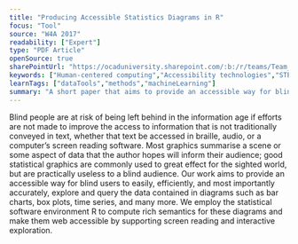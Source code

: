 ```yaml
---
title: "Producing Accessible Statistics Diagrams in R"
focus: "Tool"
source: "W4A 2017"
readability: ["Expert"]
type: "PDF Article"
openSource: true
sharePointUrl: "https://ocaduniversity.sharepoint.com/:b:/r/teams/Team_WeCount/Shared%20Documents/Resources%20and%20Tools/Literature%20(curated)/Producing%20Accessible%20Statistics%20Diagrams%20in%20R.pdf?csf=1&web=1&e=nPpcqO"
keywords: ["Human-centered computing","Accessibility technologies","STEM Accessibility","accessible diagrams","Statistics"]
learnTags: ["dataTools","methods","machineLearning"]
summary: "A short paper that aims to provide an accessible way for blind users to easily and efficiently explore the data contained in diagrams such as bar charts, box plots and time series using the statistical software environment R. "
---
```

Blind people are at risk of being left behind in the information age if efforts are not made to improve the access to information that is not traditionally conveyed in text, whether that text be accessed in braille, audio, or a computer’s screen reading software. Most  graphics summarise a
scene or some aspect of data that the author hopes will inform their audience; good statistical graphics are commonly used to great effect for the sighted world, but are practically useless to a blind audience. Our work aims to provide
an accessible way for blind users to easily, efficiently, and most importantly accurately, explore and query the data contained in diagrams such as bar charts, box plots, time
series, and many more. We employ the  statistical software
environment R to compute rich semantics for these diagrams and make them web accessible by supporting screen reading and interactive exploration.
